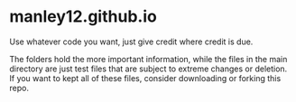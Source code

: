 # manley12.github.io

Use whatever code you want, just give credit where credit is due.

The folders hold the more important information, while the files in the main directory are just test files that are subject to extreme changes or deletion. If you want to kept all of these files, consider downloading or forking this repo.
